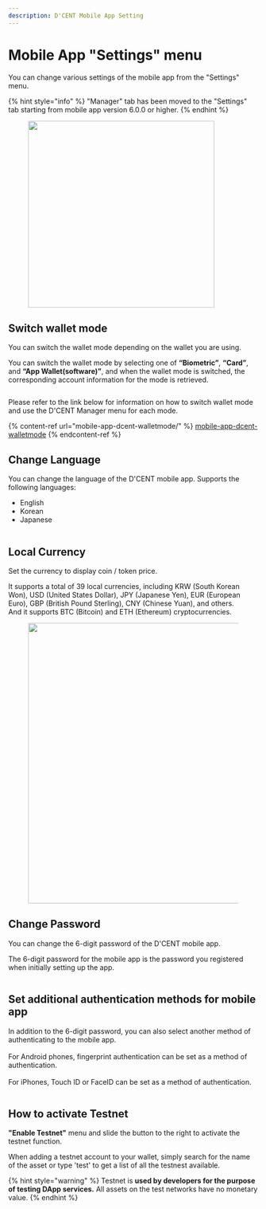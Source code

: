 ```yaml
---
description: D'CENT Mobile App Setting
---
```


# Mobile App "Settings" menu

You can change various settings of the mobile app from the "Settings" menu.

{% hint style="info" %}
"Manager" tab has been moved to the "Settings" tab starting from mobile app version 6.0.0 or higher.
{% endhint %}

<div align="left"><figure><img src="../../.gitbook/assets/1 (20).jpg" alt="" width="375"><figcaption></figcaption></figure></div>

## Switch wallet mode

You can switch the wallet mode depending on the wallet you are using.

You can switch the wallet mode by selecting one of **“Biometric”**, **“Card”**, and **“App Wallet(software)”**, and when the wallet mode is switched, the corresponding account information for the mode is retrieved.



<div align="left"><figure><img src="../../.gitbook/assets/2 (24).jpg" alt=""><figcaption></figcaption></figure></div>

Please refer to the link below for information on how to switch wallet mode and use the D'CENT Manager menu for each mode.

{% content-ref url="mobile-app-dcent-walletmode/" %}
[mobile-app-dcent-walletmode](mobile-app-dcent-walletmode/)
{% endcontent-ref %}

## Change Language

You can change the language of the D'CENT mobile app. Supports the following languages:

* English
* Korean
* Japanese

<div align="left"><figure><img src="../../.gitbook/assets/3 (16).jpg" alt=""><figcaption></figcaption></figure></div>

## Local Currency

​Set the currency to display coin / token price.

It supports a total of 39 local currencies, including KRW (South Korean Won), USD (United States Dollar), JPY (Japanese Yen), EUR (European Euro), GBP (British Pound Sterling), CNY (Chinese Yuan), and others.\
And it supports BTC (Bitcoin) and ETH (Ethereum) cryptocurrencies.

<div align="left"><figure><img src="../../.gitbook/assets/4.jpg" alt="" width="563"><figcaption></figcaption></figure></div>

## Change Password

You can change the 6-digit password of the D'CENT mobile app.

The 6-digit password for the mobile app is the password you registered when initially setting up the app.



<div align="left"><figure><img src="../../.gitbook/assets/5 (7).jpg" alt=""><figcaption></figcaption></figure></div>

## Set additional authentication methods for mobile app

In addition to the 6-digit password, you can also select another method of authenticating to the mobile app. \
\
For Android phones, fingerprint authentication can be set as a method of authentication. \
\
For iPhones, Touch ID or FaceID can be set as a method of authentication.

<div align="left"><figure><img src="../../.gitbook/assets/6.jpg" alt=""><figcaption></figcaption></figure></div>

## How to activate Testnet

**"Enable Testnet"** menu and slide the button to the right to activate the testnet function.

When adding a testnet account to your wallet, simply search for the name of the asset or type 'test' to get a list of all the testnest available.

{% hint style="warning" %}
Testnet is **used by developers for the purpose of testing DApp services.** All assets on the test networks have no monetary value.
{% endhint %}

<figure><img src="../../.gitbook/assets/7.jpg" alt=""><figcaption></figcaption></figure>
